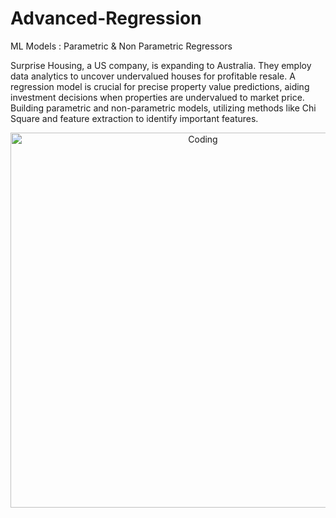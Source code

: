 # Advanced-Regression

ML Models : Parametric & Non Parametric Regressors 

Surprise Housing, a US company, is expanding to Australia. They employ data analytics to uncover undervalued houses for profitable resale. A regression model is crucial for precise property value predictions, aiding investment decisions when properties are undervalued to market price. Building parametric and non-parametric models, utilizing methods like Chi Square and feature extraction to identify important features. <br>

<div style="text-align: center;">
    <img alt="Coding" width="600" src="https://www.incredimate.com/wp-content/uploads/2023/04/115.gif">
</div>

